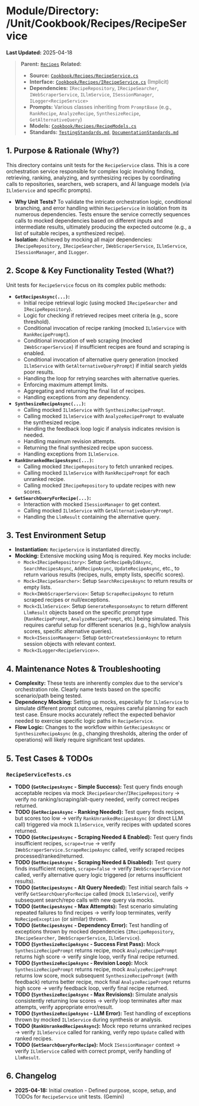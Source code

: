 # Module/Directory: /Unit/Cookbook/Recipes/RecipeService

**Last Updated:** 2025-04-18

> **Parent:** [`Recipes`](../README.md)
> **Related:**
> * **Source:** [`Cookbook/Recipes/RecipeService.cs`](../../../../../api-server/Cookbook/Recipes/RecipeService.cs)
> * **Interface:** [`Cookbook/Recipes/IRecipeService.cs`](../../../../../api-server/Cookbook/Recipes/RecipeService.cs) (Implicit)
> * **Dependencies:** `IRecipeRepository`, `IRecipeSearcher`, `IWebScraperService`, `ILlmService`, `ISessionManager`, `ILogger<RecipeService>`
> * **Prompts:** Various classes inheriting from `PromptBase` (e.g., `RankRecipe`, `AnalyzeRecipe`, `SynthesizeRecipe`, `GetAlternativeQuery`)
> * **Models:** [`Cookbook/Recipes/RecipeModels.cs`](../../../../../api-server/Cookbook/Recipes/RecipeModels.cs)
> * **Standards:** [`TestingStandards.md`](../../../../../Zarichney.Standards/Standards/TestingStandards.md), [`DocumentationStandards.md`](../../../../../Zarichney.Standards/Development/DocumentationStandards.md)

## 1. Purpose & Rationale (Why?)

This directory contains unit tests for the `RecipeService` class. This is a core orchestration service responsible for complex logic involving finding, retrieving, ranking, analyzing, and synthesizing recipes by coordinating calls to repositories, searchers, web scrapers, and AI language models (via `ILlmService` and specific prompts).

* **Why Unit Tests?** To validate the intricate orchestration logic, conditional branching, and error handling within `RecipeService` in isolation from its numerous dependencies. Tests ensure the service correctly sequences calls to mocked dependencies based on different inputs and intermediate results, ultimately producing the expected outcome (e.g., a list of suitable recipes, a synthesized recipe).
* **Isolation:** Achieved by mocking all major dependencies: `IRecipeRepository`, `IRecipeSearcher`, `IWebScraperService`, `ILlmService`, `ISessionManager`, and `ILogger`.

## 2. Scope & Key Functionality Tested (What?)

Unit tests for `RecipeService` focus on its complex public methods:

* **`GetRecipesAsync(...)`:**
    * Initial recipe retrieval logic (using mocked `IRecipeSearcher` and `IRecipeRepository`).
    * Logic for checking if retrieved recipes meet criteria (e.g., score threshold).
    * Conditional invocation of recipe ranking (mocked `ILlmService` with `RankRecipePrompt`).
    * Conditional invocation of web scraping (mocked `IWebScraperService`) if insufficient recipes are found and scraping is enabled.
    * Conditional invocation of alternative query generation (mocked `ILlmService` with `GetAlternativeQueryPrompt`) if initial search yields poor results.
    * Handling the loop for retrying searches with alternative queries.
    * Enforcing maximum attempt limits.
    * Aggregating and returning the final list of recipes.
    * Handling exceptions from any dependency.
* **`SynthesizeRecipeAsync(...)`:**
    * Calling mocked `ILlmService` with `SynthesizeRecipePrompt`.
    * Calling mocked `ILlmService` with `AnalyzeRecipePrompt` to evaluate the synthesized recipe.
    * Handling the feedback loop logic if analysis indicates revision is needed.
    * Handling maximum revision attempts.
    * Returning the final synthesized recipe upon success.
    * Handling exceptions from `ILlmService`.
* **`RankUnrankedRecipesAsync(...)`:**
    * Calling mocked `IRecipeRepository` to fetch unranked recipes.
    * Calling mocked `ILlmService` with `RankRecipePrompt` for each unranked recipe.
    * Calling mocked `IRecipeRepository` to update recipes with new scores.
* **`GetSearchQueryForRecipe(...)`:**
    * Interaction with mocked `ISessionManager` to get context.
    * Calling mocked `ILlmService` with `GetAlternativeQueryPrompt`.
    * Handling the `LlmResult` containing the alternative query.

## 3. Test Environment Setup

* **Instantiation:** `RecipeService` is instantiated directly.
* **Mocking:** Extensive mocking using Moq is required. Key mocks include:
    * `Mock<IRecipeRepository>`: Setup `GetRecipeByIdAsync`, `SearchRecipesAsync`, `AddRecipeAsync`, `UpdateRecipeAsync`, etc., to return various results (recipes, nulls, empty lists, specific scores).
    * `Mock<IRecipeSearcher>`: Setup `SearchRecipesAsync` to return results or empty lists.
    * `Mock<IWebScraperService>`: Setup `ScrapeRecipeAsync` to return scraped recipes or null/exceptions.
    * `Mock<ILlmService>`: Setup `GenerateResponseAsync` to return different `LlmResult` objects based on the specific prompt type (`RankRecipePrompt`, `AnalyzeRecipePrompt`, etc.) being simulated. This requires careful setup for different scenarios (e.g., high/low analysis scores, specific alternative queries).
    * `Mock<ISessionManager>`: Setup `GetOrCreateSessionAsync` to return session objects with relevant context.
    * `Mock<ILogger<RecipeService>>`.

## 4. Maintenance Notes & Troubleshooting

* **Complexity:** These tests are inherently complex due to the service's orchestration role. Clearly name tests based on the specific scenario/path being tested.
* **Dependency Mocking:** Setting up mocks, especially for `ILlmService` to simulate different prompt outcomes, requires careful planning for each test case. Ensure mocks accurately reflect the expected behavior needed to exercise specific logic paths in `RecipeService`.
* **Flow Logic:** Changes to the workflow within `GetRecipesAsync` or `SynthesizeRecipeAsync` (e.g., changing thresholds, altering the order of operations) will likely require significant test updates.

## 5. Test Cases & TODOs

### `RecipeServiceTests.cs`
* **TODO (`GetRecipesAsync` - Simple Success):** Test query finds enough acceptable recipes via mock `IRecipeSearcher`/`IRecipeRepository` -> verify no ranking/scraping/alt-query needed, verify correct recipes returned.
* **TODO (`GetRecipesAsync` - Ranking Needed):** Test query finds recipes, but scores too low -> verify `RankUnrankedRecipesAsync` (or direct LLM call) triggered via mock `ILlmService`, verify recipes with updated scores returned.
* **TODO (`GetRecipesAsync` - Scraping Needed & Enabled):** Test query finds insufficient recipes, `scrape=true` -> verify `IWebScraperService.ScrapeRecipeAsync` called, verify scraped recipes processed/ranked/returned.
* **TODO (`GetRecipesAsync` - Scraping Needed & Disabled):** Test query finds insufficient recipes, `scrape=false` -> verify `IWebScraperService` *not* called, verify alternative query logic triggered (or returns insufficient results).
* **TODO (`GetRecipesAsync` - Alt Query Needed):** Test initial search fails -> verify `GetSearchQueryForRecipe` called (mock `ILlmService`), verify subsequent search/repo calls with new query via mocks.
* **TODO (`GetRecipesAsync` - Max Attempts):** Test scenario simulating repeated failures to find recipes -> verify loop terminates, verify `NoRecipeException` (or similar) thrown.
* **TODO (`GetRecipesAsync` - Dependency Error):** Test handling of exceptions thrown by mocked dependencies (`IRecipeRepository`, `IRecipeSearcher`, `IWebScraperService`, `ILlmService`).
* **TODO (`SynthesizeRecipeAsync` - Success First Pass):** Mock `SynthesizeRecipePrompt` returns recipe, mock `AnalyzeRecipePrompt` returns high score -> verify single loop, verify final recipe returned.
* **TODO (`SynthesizeRecipeAsync` - Revision Loop):** Mock `SynthesizeRecipePrompt` returns recipe, mock `AnalyzeRecipePrompt` returns low score, mock subsequent `SynthesizeRecipePrompt` (with feedback) returns better recipe, mock final `AnalyzeRecipePrompt` returns high score -> verify feedback loop, verify final recipe returned.
* **TODO (`SynthesizeRecipeAsync` - Max Revisions):** Simulate analysis consistently returning low scores -> verify loop terminates after max attempts, verify appropriate error/result.
* **TODO (`SynthesizeRecipeAsync` - LLM Error):** Test handling of exceptions thrown by mocked `ILlmService` during synthesis or analysis.
* **TODO (`RankUnrankedRecipesAsync`):** Mock repo returns unranked recipes -> verify `ILlmService` called for ranking, verify repo `Update` called with ranked recipes.
* **TODO (`GetSearchQueryForRecipe`):** Mock `ISessionManager` context -> verify `ILlmService` called with correct prompt, verify handling of `LlmResult`.

## 6. Changelog

* **2025-04-18:** Initial creation - Defined purpose, scope, setup, and TODOs for `RecipeService` unit tests. (Gemini)

